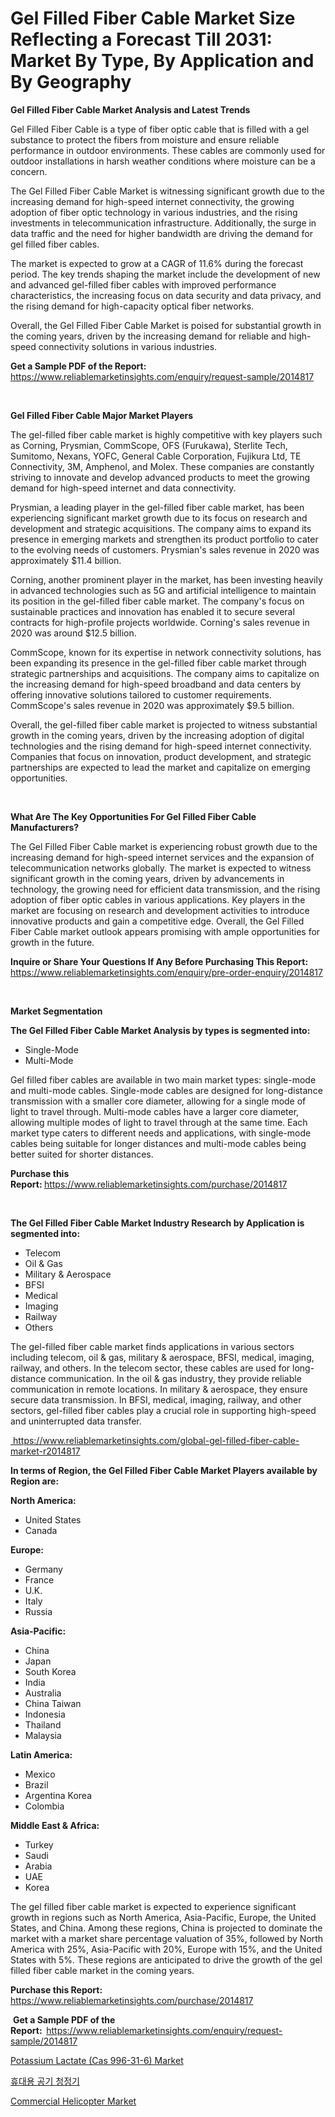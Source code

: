 <p><h1>Gel Filled Fiber Cable Market Size Reflecting a Forecast Till 2031: Market By Type, By Application and By Geography</h1></p><p><strong>Gel Filled Fiber Cable Market Analysis and Latest Trends</strong></p>
<p><p>Gel Filled Fiber Cable is a type of fiber optic cable that is filled with a gel substance to protect the fibers from moisture and ensure reliable performance in outdoor environments. These cables are commonly used for outdoor installations in harsh weather conditions where moisture can be a concern.</p><p>The Gel Filled Fiber Cable Market is witnessing significant growth due to the increasing demand for high-speed internet connectivity, the growing adoption of fiber optic technology in various industries, and the rising investments in telecommunication infrastructure. Additionally, the surge in data traffic and the need for higher bandwidth are driving the demand for gel filled fiber cables.</p><p>The market is expected to grow at a CAGR of 11.6% during the forecast period. The key trends shaping the market include the development of new and advanced gel-filled fiber cables with improved performance characteristics, the increasing focus on data security and data privacy, and the rising demand for high-capacity optical fiber networks.</p><p>Overall, the Gel Filled Fiber Cable Market is poised for substantial growth in the coming years, driven by the increasing demand for reliable and high-speed connectivity solutions in various industries.</p></p>
<p><strong>Get a Sample PDF of the Report:&nbsp;</strong> <a href="https://www.reliablemarketinsights.com/enquiry/request-sample/2014817">https://www.reliablemarketinsights.com/enquiry/request-sample/2014817</a></p>
<p>&nbsp;</p>
<p><strong>Gel Filled Fiber Cable Major Market Players</strong></p>
<p><p>The gel-filled fiber cable market is highly competitive with key players such as Corning, Prysmian, CommScope, OFS (Furukawa), Sterlite Tech, Sumitomo, Nexans, YOFC, General Cable Corporation, Fujikura Ltd, TE Connectivity, 3M, Amphenol, and Molex. These companies are constantly striving to innovate and develop advanced products to meet the growing demand for high-speed internet and data connectivity.</p><p>Prysmian, a leading player in the gel-filled fiber cable market, has been experiencing significant market growth due to its focus on research and development and strategic acquisitions. The company aims to expand its presence in emerging markets and strengthen its product portfolio to cater to the evolving needs of customers. Prysmian's sales revenue in 2020 was approximately $11.4 billion.</p><p>Corning, another prominent player in the market, has been investing heavily in advanced technologies such as 5G and artificial intelligence to maintain its position in the gel-filled fiber cable market. The company's focus on sustainable practices and innovation has enabled it to secure several contracts for high-profile projects worldwide. Corning's sales revenue in 2020 was around $12.5 billion.</p><p>CommScope, known for its expertise in network connectivity solutions, has been expanding its presence in the gel-filled fiber cable market through strategic partnerships and acquisitions. The company aims to capitalize on the increasing demand for high-speed broadband and data centers by offering innovative solutions tailored to customer requirements. CommScope's sales revenue in 2020 was approximately $9.5 billion.</p><p>Overall, the gel-filled fiber cable market is projected to witness substantial growth in the coming years, driven by the increasing adoption of digital technologies and the rising demand for high-speed internet connectivity. Companies that focus on innovation, product development, and strategic partnerships are expected to lead the market and capitalize on emerging opportunities.</p></p>
<p>&nbsp;</p>
<p><strong>What Are The Key Opportunities For Gel Filled Fiber Cable Manufacturers?</strong></p>
<p><p>The Gel Filled Fiber Cable market is experiencing robust growth due to the increasing demand for high-speed internet services and the expansion of telecommunication networks globally. The market is expected to witness significant growth in the coming years, driven by advancements in technology, the growing need for efficient data transmission, and the rising adoption of fiber optic cables in various applications. Key players in the market are focusing on research and development activities to introduce innovative products and gain a competitive edge. Overall, the Gel Filled Fiber Cable market outlook appears promising with ample opportunities for growth in the future.</p></p>
<p><strong>Inquire or Share Your Questions If Any Before Purchasing This Report:</strong> <a href="https://www.reliablemarketinsights.com/enquiry/pre-order-enquiry/2014817">https://www.reliablemarketinsights.com/enquiry/pre-order-enquiry/2014817</a></p>
<p>&nbsp;</p>
<p><strong>Market Segmentation</strong></p>
<p><strong>The Gel Filled Fiber Cable Market Analysis by types is segmented into:</strong></p>
<p><ul><li>Single-Mode</li><li>Multi-Mode</li></ul></p>
<p><p>Gel filled fiber cables are available in two main market types: single-mode and multi-mode cables. Single-mode cables are designed for long-distance transmission with a smaller core diameter, allowing for a single mode of light to travel through. Multi-mode cables have a larger core diameter, allowing multiple modes of light to travel through at the same time. Each market type caters to different needs and applications, with single-mode cables being suitable for longer distances and multi-mode cables being better suited for shorter distances.</p></p>
<p><strong>Purchase this Report:&nbsp;</strong><a href="https://www.reliablemarketinsights.com/purchase/2014817">https://www.reliablemarketinsights.com/purchase/2014817</a></p>
<p>&nbsp;</p>
<p><strong>The Gel Filled Fiber Cable Market Industry Research by Application is segmented into:</strong></p>
<p><ul><li>Telecom</li><li>Oil & Gas</li><li>Military & Aerospace</li><li>BFSI</li><li>Medical</li><li>Imaging</li><li>Railway</li><li>Others</li></ul></p>
<p><p>The gel-filled fiber cable market finds applications in various sectors including telecom, oil & gas, military & aerospace, BFSI, medical, imaging, railway, and others. In the telecom sector, these cables are used for long-distance communication. In the oil & gas industry, they provide reliable communication in remote locations. In military & aerospace, they ensure secure data transmission. In BFSI, medical, imaging, railway, and other sectors, gel-filled fiber cables play a crucial role in supporting high-speed and uninterrupted data transfer.</p></p>
<p><a href="https://www.reliablemarketinsights.com/global-gel-filled-fiber-cable-market-r2014817">&nbsp;https://www.reliablemarketinsights.com/global-gel-filled-fiber-cable-market-r2014817</a></p>
<p><strong>In terms of Region, the Gel Filled Fiber Cable Market Players available by Region are:</strong></p>
<p>
    <p> <strong> North America: </strong>
        <ul>
            <li>United States</li>
            <li>Canada</li>
        </ul>
        </p> 
    <p> <strong> Europe: </strong>
        <ul>
            <li>Germany</li>
            <li>France</li>
            <li>U.K.</li>
            <li>Italy</li>
            <li>Russia</li>
        </ul>
        </p> 
    <p> <strong> Asia-Pacific: </strong>
        <ul>
            <li>China</li>
            <li>Japan</li>
            <li>South Korea</li>
            <li>India</li>
            <li>Australia</li>
            <li>China Taiwan</li>
            <li>Indonesia</li>
            <li>Thailand</li>
            <li>Malaysia</li>
        </ul>
        </p> 
    <p> <strong> Latin America: </strong>
        <ul>
            <li>Mexico</li>
            <li>Brazil</li>
            <li>Argentina Korea</li>
            <li>Colombia</li>
        </ul>
        </p> 
    <p> <strong> Middle East & Africa: </strong>
        <ul>
            <li>Turkey</li>
            <li>Saudi</li>
            <li>Arabia</li>
            <li>UAE</li>
            <li>Korea</li>
        </ul>
    </p>
    </p>
<p><p>The gel filled fiber cable market is expected to experience significant growth in regions such as North America, Asia-Pacific, Europe, the United States, and China. Among these regions, China is projected to dominate the market with a market share percentage valuation of 35%, followed by North America with 25%, Asia-Pacific with 20%, Europe with 15%, and the United States with 5%. These regions are anticipated to drive the growth of the gel filled fiber cable market in the coming years.</p></p>
<p><strong>Purchase this Report: </strong><a href="https://www.reliablemarketinsights.com/purchase/2014817">https://www.reliablemarketinsights.com/purchase/2014817</a></p>
<p>&nbsp;<strong>Get a Sample PDF of the Report:&nbsp;&nbsp;</strong><a href="https://www.reliablemarketinsights.com/enquiry/request-sample/2014817">https://www.reliablemarketinsights.com/enquiry/request-sample/2014817</a></p>
<p><strong></strong></p>
<p><p><a href="https://github.com/mqlmqing52/Market-Research-Report-List-1/blob/main/potassium-lactate-cas-996-31-6-market.md">Potassium Lactate (Cas 996-31-6) Market</a></p><p><a href="https://github.com/vskv4779xr1/Market-Research-Report-List-3/blob/main/44696811734.md">휴대용 공기 청정기</a></p><p><a href="https://view.publitas.com/reportprime-1/insights-into-the-commercial-helicopter-market-size-which-is-expanding-with-a-8-8-cagr-from-2024-2031/">Commercial Helicopter Market</a></p></p>